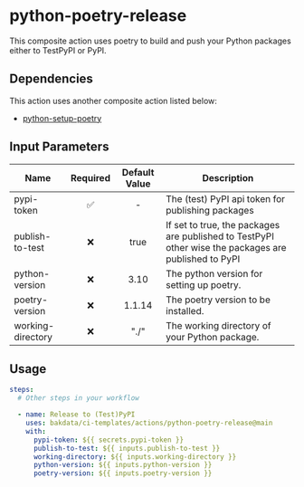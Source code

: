 # python-poetry-release

This composite action uses poetry to build and push your Python packages either to TestPyPI or PyPI.

## Dependencies

This action uses another composite action listed below:

- [python-setup-poetry](https://github.com/bakdata/ci-templates/tree/main/actions/python-setup-poetry)

## Input Parameters

| Name              | Required | Default Value | Description                                                                                          |
| ----------------- | :------: | :-----------: | ---------------------------------------------------------------------------------------------------- |
| pypi-token        |    ✅     |       -       | The (test) PyPI api token for publishing packages                                                    |
| publish-to-test   |    ❌     |     true      | If set to true, the packages are published to TestPyPI other wise the packages are published to PyPI |
| python-version    |    ❌     |     3.10      | The python version for setting up poetry.                                                            |
| poetry-version    |    ❌     |    1.1.14     | The poetry version to be installed.                                                                  |
| working-directory |    ❌     |     "./"      | The working directory of your Python package.                                                        |

## Usage

```yaml
steps:
  # Other steps in your workflow

  - name: Release to (Test)PyPI
    uses: bakdata/ci-templates/actions/python-poetry-release@main
    with:
      pypi-token: ${{ secrets.pypi-token }}
      publish-to-test: ${{ inputs.publish-to-test }}
      working-directory: ${{ inputs.working-directory }}
      python-version: ${{ inputs.python-version }}
      poetry-version: ${{ inputs.poetry-version }}
```
